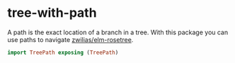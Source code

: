 <!-- [](
This is a comment that won't show in the packages.elm-lang.org
The arrows make it disappear in github (https://gist.github.com/jonikarppinen/47dc8c1d7ab7e911f4c9)
how to indent https://stackoverflow.com/questions/44810511/how-to-add-empty-spaces-into-md-markdown-readme-on-github
)-->

# tree-with-path

A path is the exact location of a branch in a tree.
With this package you can use paths to navigate [zwilias/elm-rosetree](https://package.elm-lang.org/packages/zwilias/elm-rosetree/latest/).

```elm
import TreePath exposing (TreePath)
```
